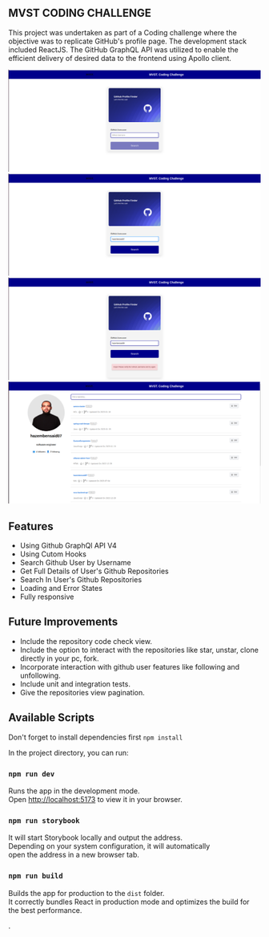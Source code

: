 ## MVST CODING CHALLENGE

This project was undertaken as part of a Coding challenge where the objective was to replicate GitHub's profile page. The development stack included ReactJS. The GitHub GraphQL API was utilized to enable the efficient delivery of desired data to the frontend using Apollo client.

![plot](./src/assets/image1.png)
![plot](./src/assets/image2.png)
![plot](./src/assets/image3.png)
![plot](./src/assets/image4.png)

## Features

- Using Github GraphQl API V4
- Using Cutom Hooks
- Search Github User by Username
- Get Full Details of User's Github Repositories
- Search In User's Github Repositories
- Loading and Error States
- Fully responsive

## Future Improvements

- Include the repository code check view.
- Include the option to interact with the repositories like star, unstar, clone directly in your pc, fork.
- Incorporate interaction with github user features like following and unfollowing.
- Include unit and integration tests.
- Give the repositories view pagination.

## Available Scripts

Don't forget to install dependencies first `npm install`

In the project directory, you can run:

### `npm run dev`

Runs the app in the development mode.\
Open [http://localhost:5173](http://localhost:5173) to view it in your browser.

### `npm run storybook`

It will start Storybook locally and output the address.\
Depending on your system configuration, it will automatically \
open the address in a new browser tab.

### `npm run build`

Builds the app for production to the `dist` folder.\
It correctly bundles React in production mode and optimizes the build for the best performance.

.
